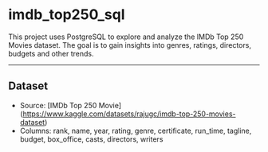 # imdb_top250_sql
This project uses PostgreSQL to explore and analyze the IMDb Top 250 Movies dataset. The goal is to gain insights into genres, ratings, directors, budgets and other trends.

---

## Dataset

- Source: [IMDb Top 250 Movie] (https://www.kaggle.com/datasets/rajugc/imdb-top-250-movies-dataset)
- Columns: rank, name, year, rating, genre, certificate, run_time, tagline, budget, box_office, casts, 
           directors,  writers
